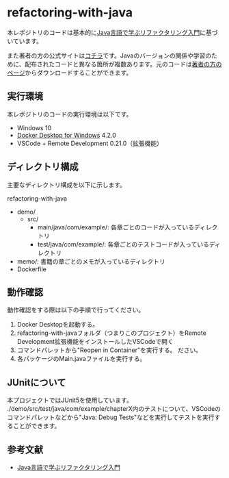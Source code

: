 # refactoring-with-java

本レポジトリのコードは基本的に[Java言語で学ぶリファクタリング入門](https://www.amazon.co.jp/Java%E8%A8%80%E8%AA%9E%E3%81%A7%E5%AD%A6%E3%81%B6%E3%83%AA%E3%83%95%E3%82%A1%E3%82%AF%E3%82%BF%E3%83%AA%E3%83%B3%E3%82%B0%E5%85%A5%E9%96%80-%E7%B5%90%E5%9F%8E-%E6%B5%A9-ebook/dp/B00I8AT1EU/ref=sr_1_1?__mk_ja_JP=%E3%82%AB%E3%82%BF%E3%82%AB%E3%83%8A&crid=3AWP7TEPZ9LMT&keywords=%E3%83%AA%E3%83%95%E3%82%A1%E3%82%AF%E3%82%BF%E3%83%AA%E3%83%B3%E3%82%B0+java&qid=1641202421&sprefix=%E3%83%AA%E3%83%95%E3%82%A1%E3%82%AF%E3%82%BF%E3%83%AA%E3%83%B3%E3%82%B0+ja%2Caps%2C178&sr=8-1)に基づいています。

また著者の方の公式サイトは[コチラ](https://www.hyuki.com/)です。Javaのバージョンの関係や学習のために、配布されたコードと異なる箇所が複数あります。元のコードは[著者の方のページ](https://www.hyuki.com/ref/#download)からダウンロードすることができます。


## 実行環境

本レポジトリのコードの実行環境は以下です。

- Windows 10
- [Docker Desktop for Windows](https://www.docker.com/products/docker-desktop) 4.2.0
- VSCode + Remote Development 0.21.0（拡張機能）

## ディレクトリ構成

主要なディレクトリ構成を以下に示します。

refactoring-with-java
- demo/
  - src/
    - main/java/com/example/: 各章ごとのコードが入っているディレクトリ
    - test/java/com/example/: 各章ごとのテストコードが入っているディレクトリ
- memo/: 書籍の章ごとのメモが入っているディレクトリ
- Dockerfile

## 動作確認

動作確認をする際は以下の手順で行ってください。

1. Docker Desktopを起動する。
2. refactoring-with-javaフォルダ（つまりこのプロジェクト）をRemote Development拡張機能をインストールしたVSCodeで開く
3. コマンドパレットから"Reopen in Container"を実行する。
ださい。
4. 各パッケージのMain.javaファイルを実行する。

## JUnitについて
本プロジェクトではJUnit5を使用しています。
./demo/src/test/java/com/example/chapterX内のテストについて、VSCodeのコマンドパレットなどから"Java: Debug Tests"などを実行してテストを実行することができます。

## 参考文献
- [Java言語で学ぶリファクタリング入門](https://www.amazon.co.jp/Java%E8%A8%80%E8%AA%9E%E3%81%A7%E5%AD%A6%E3%81%B6%E3%83%AA%E3%83%95%E3%82%A1%E3%82%AF%E3%82%BF%E3%83%AA%E3%83%B3%E3%82%B0%E5%85%A5%E9%96%80-%E7%B5%90%E5%9F%8E-%E6%B5%A9-ebook/dp/B00I8AT1EU/ref=sr_1_1?__mk_ja_JP=%E3%82%AB%E3%82%BF%E3%82%AB%E3%83%8A&crid=3AWP7TEPZ9LMT&keywords=%E3%83%AA%E3%83%95%E3%82%A1%E3%82%AF%E3%82%BF%E3%83%AA%E3%83%B3%E3%82%B0+java&qid=1641202421&sprefix=%E3%83%AA%E3%83%95%E3%82%A1%E3%82%AF%E3%82%BF%E3%83%AA%E3%83%B3%E3%82%B0+ja%2Caps%2C178&sr=8-1)
